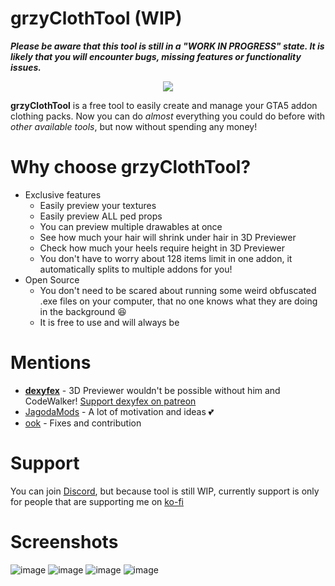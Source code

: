 # grzyClothTool (WIP)
***Please be aware that this tool is still in a "WORK IN PROGRESS" state. It is likely that you will encounter bugs, missing features or functionality issues.***

<p align="center">
  <img src="https://github.com/grzybeek/grzyClothTool/assets/40837847/30c72912-8828-4fa8-a84f-6f27a1f8eb5f">
</p>

**grzyClothTool** is a free tool to easily create and manage your GTA5 addon clothing packs.
Now you can do *almost* everything you could do before with *other available tools*, but now without spending any money!

##



# Why choose grzyClothTool?
  - Exclusive features
    - Easily preview your textures
    - Easily preview ALL ped props
    - You can preview multiple drawables at once
    - See how much your hair will shrink under hair in 3D Previewer
    - Check how much your heels require height in 3D Previewer
    - You don't have to worry about 128 items limit in one addon, it automatically splits to multiple addons for you!
  - Open Source
    - You don't need to be scared about running some weird obfuscated .exe files on your computer, that no one knows what they are doing in the background 😆
    - It is free to use and will always be

# Mentions
  - **[dexyfex](https://github.com/dexyfex/CodeWalker)** - 3D Previewer wouldn't be possible without him and CodeWalker! [Support dexyfex on patreon](https://www.patreon.com/dexyfex)
  - [JagodaMods](https://discord.gg/jagoda) - A lot of motivation and ideas 💕
  - [ook](https://github.com/ook3d) - Fixes and contribution

# Support
  You can join [Discord](https://discord.gg/HCQutNhxWt), but because tool is still WIP, currently support is only for people that are supporting me on [ko-fi](https://ko-fi.com/grzybeek)

# Screenshots
![image](https://github.com/grzybeek/grzyClothTool/assets/40837847/5f568406-84cf-4050-aa4f-9dbd94066fca)
![image](https://github.com/grzybeek/grzyClothTool/assets/40837847/773b83ae-3609-4dbb-8cd2-c82ff67a00eb)
![image](https://github.com/grzybeek/grzyClothTool/assets/40837847/77bb0ff0-bd55-4895-846b-216cc9ce2349)
![image](https://github.com/grzybeek/grzyClothTool/assets/40837847/48ca84a6-1767-4a1c-b0a7-da8b51f8d2cd)

